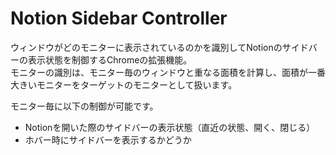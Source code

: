 # Notion Sidebar Controller

ウィンドウがどのモニターに表示されているのかを識別してNotionのサイドバーの表示状態を制御するChromeの拡張機能。  
モニターの識別は、モニター毎のウィンドウと重なる面積を計算し、面積が一番大きいモニターをターゲットのモニターとして扱います。

モニター毎に以下の制御が可能です。
- Notionを開いた際のサイドバーの表示状態（直近の状態、開く、閉じる）
- ホバー時にサイドバーを表示するかどうか
